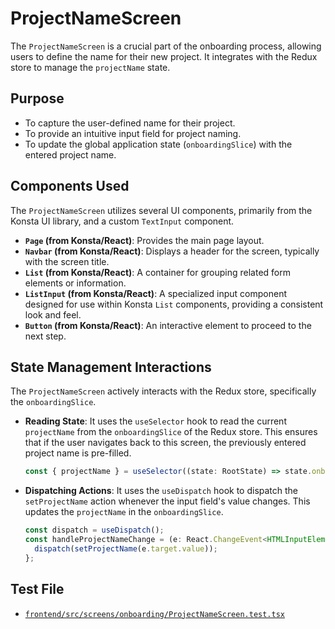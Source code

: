 # ProjectNameScreen

The `ProjectNameScreen` is a crucial part of the onboarding process, allowing users to define the name for their new project. It integrates with the Redux store to manage the `projectName` state.

## Purpose

-   To capture the user-defined name for their project.
-   To provide an intuitive input field for project naming.
-   To update the global application state (`onboardingSlice`) with the entered project name.

## Components Used

The `ProjectNameScreen` utilizes several UI components, primarily from the Konsta UI library, and a custom `TextInput` component.

-   **`Page` (from Konsta/React)**: Provides the main page layout.
-   **`Navbar` (from Konsta/React)**: Displays a header for the screen, typically with the screen title.
-   **`List` (from Konsta/React)**: A container for grouping related form elements or information.
-   **`ListInput` (from Konsta/React)**: A specialized input component designed for use within Konsta `List` components, providing a consistent look and feel.
-   **`Button` (from Konsta/React)**: An interactive element to proceed to the next step.

## State Management Interactions

The `ProjectNameScreen` actively interacts with the Redux store, specifically the `onboardingSlice`.

-   **Reading State**: It uses the `useSelector` hook to read the current `projectName` from the `onboardingSlice` of the Redux store. This ensures that if the user navigates back to this screen, the previously entered project name is pre-filled.
    ```typescript
    const { projectName } = useSelector((state: RootState) => state.onboarding);
    ```
-   **Dispatching Actions**: It uses the `useDispatch` hook to dispatch the `setProjectName` action whenever the input field's value changes. This updates the `projectName` in the `onboardingSlice`.
    ```typescript
    const dispatch = useDispatch();
    const handleProjectNameChange = (e: React.ChangeEvent<HTMLInputElement>) => {
      dispatch(setProjectName(e.target.value));
    };
    ```

## Test File

-   [`frontend/src/screens/onboarding/ProjectNameScreen.test.tsx`](frontend/src/screens/onboarding/ProjectNameScreen.test.tsx)